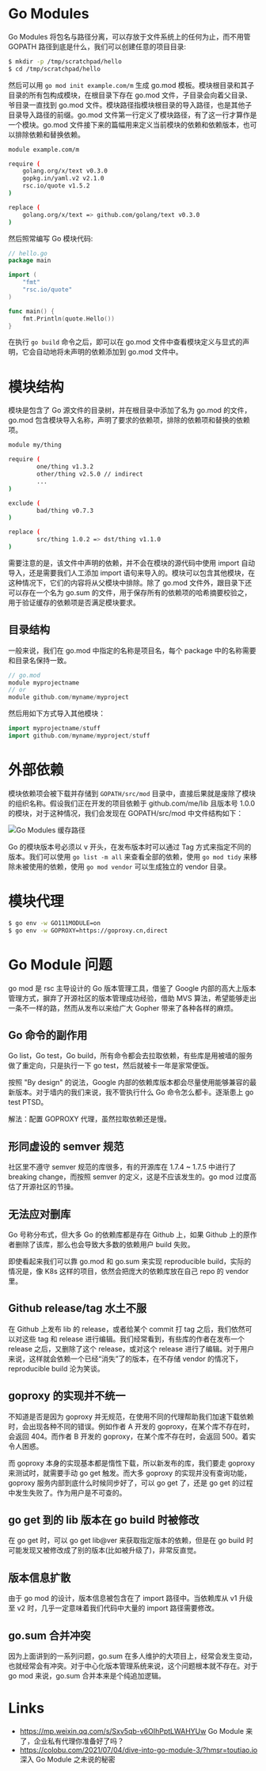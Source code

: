 # Go Modules

Go Modules 将包名与路径分离，可以存放于文件系统上的任何为止，而不用管 GOPATH 路径到底是什么，我们可以创建任意的项目目录:

```sh
$ mkdir -p /tmp/scratchpad/hello
$ cd /tmp/scratchpad/hello
```

然后可以用 `go mod init example.com/m` 生成 go.mod 模板。模块根目录和其子目录的所有包构成模块，在根目录下存在 go.mod 文件，子目录会向着父目录、爷目录一直找到 go.mod 文件。模块路径指模块根目录的导入路径，也是其他子目录导入路径的前缀。go.mod 文件第一行定义了模块路径，有了这一行才算作是一个模块。go.mod 文件接下来的篇幅用来定义当前模块的依赖和依赖版本，也可以排除依赖和替换依赖。

```sh
module example.com/m

require (
    golang.org/x/text v0.3.0
    gopkg.in/yaml.v2 v2.1.0
    rsc.io/quote v1.5.2
)

replace (
    golang.org/x/text => github.com/golang/text v0.3.0
)
```

然后照常编写 Go 模块代码:

```go
// hello.go
package main

import (
    "fmt"
    "rsc.io/quote"
)

func main() {
    fmt.Println(quote.Hello())
}
```

在执行 `go build` 命令之后，即可以在 go.mod 文件中查看模块定义与显式的声明，它会自动地将未声明的依赖添加到 go.mod 文件中。

# 模块结构

模块是包含了 Go 源文件的目录树，并在根目录中添加了名为 go.mod 的文件，go.mod 包含模块导入名称，声明了要求的依赖项，排除的依赖项和替换的依赖项。

```sh
module my/thing

require (
        one/thing v1.3.2
        other/thing v2.5.0 // indirect
        ...
)

exclude (
        bad/thing v0.7.3
)

replace (
        src/thing 1.0.2 => dst/thing v1.1.0
)
```

需要注意的是，该文件中声明的依赖，并不会在模块的源代码中使用 import 自动导入，还是需要我们人工添加 import 语句来导入的。模块可以包含其他模块，在这种情况下，它们的内容将从父模块中排除。除了 go.mod 文件外，跟目录下还可以存在一个名为 go.sum 的文件，用于保存所有的依赖项的哈希摘要校验之，用于验证缓存的依赖项是否满足模块要求。

## 目录结构

一般来说，我们在 go.mod 中指定的名称是项目名，每个 package 中的名称需要和目录名保持一致。

```go
// go.mod
module myprojectname
// or
module github.com/myname/myproject
```

然后用如下方式导入其他模块：

```go
import myprojectname/stuff
import github.com/myname/myproject/stuff
```

# 外部依赖

模块依赖项会被下载并存储到 `GOPATH/src/mod` 目录中，直接后果就是废除了模块的组织名称。假设我们正在开发的项目依赖于 github.com/me/lib 且版本号 1.0.0 的模块，对于这种情况，我们会发现在 GOPATH/src/mod 中文件结构如下：

![Go Modules 缓存路径](https://s1.ax1x.com/2019/11/19/M2IIhD.png)

Go 的模块版本号必须以 v 开头，在发布版本时可以通过 Tag 方式来指定不同的版本。我们可以使用 `go list -m all` 来查看全部的依赖，使用 `go mod tidy` 来移除未被使用的依赖，使用 `go mod vendor` 可以生成独立的 vendor 目录。

# 模块代理

```sh
$ go env -w GO111MODULE=on
$ go env -w GOPROXY=https://goproxy.cn,direct
```

# Go Module 问题

go mod 是 rsc 主导设计的 Go 版本管理工具，借鉴了 Google 内部的高大上版本管理方式，摒弃了开源社区的版本管理成功经验，借助 MVS 算法，希望能够走出一条不一样的路，然而从发布以来给广大 Gopher 带来了各种各样的麻烦。

## Go 命令的副作用

Go list，Go test，Go build，所有命令都会去拉取依赖，有些库是用被墙的服务做了重定向，只是执行一下 go test，然后就被卡一年是家常便饭。

按照 "By design" 的说法，Google 内部的依赖库版本都会尽量使用能够兼容的最新版本。对于墙内的我们来说，我不管执行什么 Go 命令怎么都卡。逐渐患上 go test PTSD。

解法：配置 GOPROXY 代理，虽然拉取依赖还是慢。

## 形同虚设的 semver 规范

社区里不遵守 semver 规范的库很多，有的开源库在 1.7.4 ~ 1.7.5 中进行了 breaking change，而按照 semver 的定义，这是不应该发生的。go mod 过度高估了开源社区的节操。

## 无法应对删库

Go 号称分布式，但大多 Go 的依赖库都是存在 Github 上，如果 Github 上的原作者删除了该库，那么也会导致大多数的依赖用户 build 失败。

即使看起来我们可以靠 go.mod 和 go.sum 来实现 reproducible build，实际的情况是，像 K8s 这样的项目，依然会把庞大的依赖库放在自己 repo 的 vendor 里。

## Github release/tag 水土不服

在 Github 上发布 lib 的 release，或者给某个 commit 打 tag 之后，我们依然可以对这些 tag 和 release 进行编辑。我们经常看到，有些库的作者在发布一个 release 之后，又删除了这个 release，或对这个 release 进行了编辑。对于用户来说，这样就会依赖一个已经“消失”了的版本，在不存储 vendor 的情况下，reproducible build 沦为笑谈。

## goproxy 的实现并不统一

不知道是否是因为 goproxy 并无规范，在使用不同的代理帮助我们加速下载依赖时，会出现各种不同的错误。例如作者 A 开发的 goproxy，在某个库不存在时，会返回 404。而作者 B 开发的 goproxy，在某个库不存在时，会返回 500。着实令人困惑。

而 goproxy 本身的实现基本都是惰性下载，所以新发布的库，我们要走 goproxy 来测试时，就需要手动 go get 触发。而大多 goproxy 的实现并没有查询功能，goproxy 服务内部到底什么时候同步好了，可以 go get 了，还是 go get 的过程中发生失败了。作为用户是不可查的。

## go get 到的 lib 版本在 go build 时被修改

在 go get 时，可以 go get lib@ver 来获取指定版本的依赖，但是在 go build 时可能发现又被修改成了别的版本(比如被升级了)，非常反直觉。

## 版本信息扩散

由于 go mod 的设计，版本信息被包含在了 import 路径中。当依赖库从 v1 升级至 v2 时，几乎一定意味着我们代码中大量的 import 路径需要修改。

## go.sum 合并冲突

因为上面讲到的一系列问题，go.sum 在多人维护的大项目上，经常会发生变动，也就经常会有冲突。对于中心化版本管理系统来说，这个问题根本就不存在。对于 go mod 来说，go.sum 合并本来是个纯追加逻辑。

# Links

- https://mp.weixin.qq.com/s/Sxv5qb-v6OIhPptLWAHYUw Go Module 来了，企业私有代理你准备好了吗？
- https://colobu.com/2021/07/04/dive-into-go-module-3/?hmsr=toutiao.io 深入 Go Module 之未说的秘密
